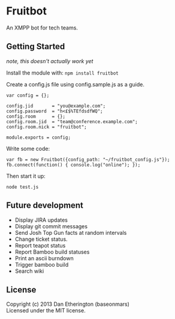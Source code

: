 Fruitbot
========

An XMPP bot for tech teams.

## Getting Started

<em>note, this doesn't actually work yet</em>

Install the module with: `npm install fruitbot`

Create a config.js file using config.sample.js as a guide.

    var config = {};

    config.jid       = "you@example.com";
    config.password  = "h<£$%TEfdsdfWQ";
    config.room      = {};
    config.room.jid  = "team@conference.example.com";
    config.room.nick = "fruitbot";

    module.exports = config;

Write some code: 

    var fb = new Fruitbot({config_path: "~/fruitbot_config.js"});
    fb.connect(function() { console.log("online"); });

Then start it up:

    node test.js 

## Future development

 * Display JIRA updates
 * Display git commit messages
 * Send Josh Top Gun facts at random intervals
 * Change ticket status.
 * Report teapot status
 * Report Bamboo build statuses
 * Print an ascii burndown
 * Trigger bamboo build
 * Search wiki

## License
Copyright (c) 2013 Dan Etherington (baseonmars)  
Licensed under the MIT license.
